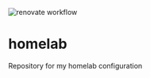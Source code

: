 ![renovate workflow](https://github.com/steled/homelab/actions/workflows/renovate.yaml/badge.svg)

# homelab

Repository for my homelab configuration
